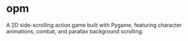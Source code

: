 # opm
A 2D side-scrolling action game built with Pygame, featuring character animations, combat, and parallax background scrolling.
